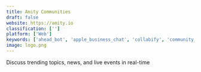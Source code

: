 ```yaml
---
title: Amity Communities
draft: false 
website: https://amity.io
classification: ['']
platform: ['Web']
keywords: ['ahead_bot', 'apple_business_chat', 'collabify', 'community_academy', 'community_canvas', 'digimind', 'discourse', 'facebook_chat_for_websites', 'hedonometer', 'hubtype', 'intercom', 'kuku_analytics', 'mode_studio', 'narrow', 'nertivia_-_chat_client', 'online_video_call', 'peakfeed', 'quicktwit', 'the_gasket', 'twitter_account_home', 'xpo_network', 'yourpack']
image: logo.png
---
```

Discuss trending topics, news, and live events in real-time